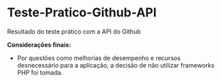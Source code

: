 # Teste-Pratico-Github-API
Resultado do teste prático com a API do Github

**Considerações finais:**
* Por questões como melhorias de desempenho e recursos desnecessário para a aplicação, a decisão de não utilizar frameworks PHP foi tomada.
